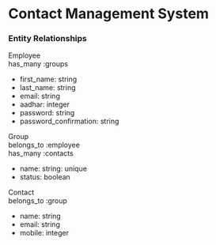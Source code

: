 # Contact Management System


### Entity Relationships
Employee<br>
has_many :groups
- first_name: string
- last_name: string
- email: string
- aadhar: integer
- password: string
- password_confirmation: string

Group<br>
belongs_to :employee<br>
has_many :contacts
- name: string: unique
- status: boolean

Contact<br>
belongs_to :group
- name: string
- email: string
- mobile: integer